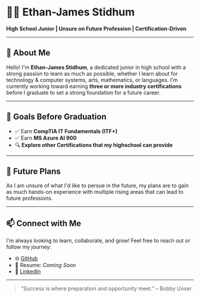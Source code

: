# 👨‍🎓 Ethan-James Stidhum

**High School Junior | Unsure on Future Profession | Certification-Driven**

---

## 🎯 About Me

Hello! I'm **Ethan-James Stidhum**, a dedicated junior in high school with a strong passion to learn as much as possible, whether I learn about for technology & computer systems, arts, mathematics, or languages. I'm currently working toward earning **three or more industry certifications** before I graduate to set a strong foundation for a future career.

---

## 📜 Goals Before Graduation

- ✅ Earn **CompTIA IT Fundamentals (ITF+)** 
- ✅ Earn **MS Azure AI 900**
- 🔍 **Explore other Certifications that my highschool can provide**

---

## 🚀 Future Plans

As I am unsure of what I'd like to persue in the future, my plans are to gain as much hands-on experience with multiple rising areas that can lead to future professions.

---

## 📫 Connect with Me

I'm always looking to learn, collaborate, and grow! Feel free to reach out or follow my journey:

- 🌐 [GitHub](https://github.com/Ethan-JameS09)
- 📝 Resume: *Coming Soon*
- 🔗 [LinkedIn](www.linkedin.com/in/ethan-james-stidhum-9b0944351)

---

> “Success is where preparation and opportunity meet.” – Bobby Unser
